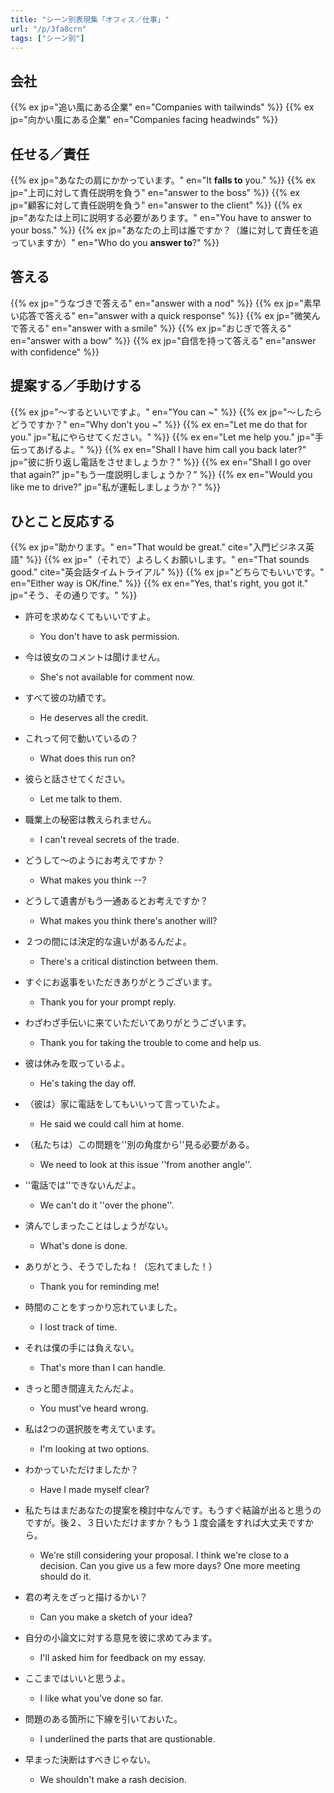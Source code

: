```yaml
---
title: "シーン別表現集「オフィス／仕事」"
url: "/p/3fa8crn"
tags: ["シーン別"]
---
```


会社
----
{{% ex jp="追い風にある企業" en="Companies with tailwinds" %}}
{{% ex jp="向かい風にある企業" en="Companies facing headwinds" %}}


任せる／責任
----
{{% ex jp="あなたの肩にかかっています。" en="It **falls to** you." %}}
{{% ex jp="上司に対して責任説明を負う" en="answer to the boss" %}}
{{% ex jp="顧客に対して責任説明を負う" en="answer to the client" %}}
{{% ex jp="あなたは上司に説明する必要があります。" en="You have to answer to your boss." %}}
{{% ex jp="あなたの上司は誰ですか？（誰に対して責任を追っていますか）" en="Who do you **answer to**?" %}}


答える
----
{{% ex jp="うなづきで答える" en="answer with a nod" %}}
{{% ex jp="素早い応答で答える" en="answer with a quick response" %}}
{{% ex jp="微笑んで答える" en="answer with a smile" %}}
{{% ex jp="おじぎで答える" en="answer with a bow" %}}
{{% ex jp="自信を持って答える" en="answer with confidence" %}}


提案する／手助けする
----
{{% ex jp="〜するといいですよ。" en="You can ~" %}}
{{% ex jp="〜したらどうですか？" en="Why don't you ~" %}}
{{% ex en="Let me do that for you." jp="私にやらせてください。" %}}
{{% ex en="Let me help you." jp="手伝ってあげるよ。" %}}
{{% ex en="Shall I have him call you back later?" jp="彼に折り返し電話をさせましょうか？" %}}
{{% ex en="Shall I go over that again?" jp="もう一度説明しましょうか？" %}}
{{% ex en="Would you like me to drive?" jp="私が運転しましょうか？" %}}


ひとこと反応する
----
{{% ex jp="助かります。" en="That would be great." cite="入門ビジネス英語" %}}
{{% ex jp="（それで）よろしくお願いします。" en="That sounds good." cite="英会話タイムトライアル" %}}
{{% ex jp="どちらでもいいです。" en="Either way is OK/fine." %}}
{{% ex en="Yes, that's right, you got it." jp="そう、その通りです。" %}}

- 許可を求めなくてもいいですよ。
    - You don't have to ask permission.

- 今は彼女のコメントは聞けません。
    - She's not available for comment now.

- すべて彼の功績です。
    - He deserves all the credit.

- これって何で動いているの？
    - What does this run on?

- 彼らと話させてください。
    - Let me talk to them.

- 職業上の秘密は教えられません。
    - I can't reveal secrets of the trade.

- どうして～のようにお考えですか？
    - What makes you think --?

- どうして遺書がもう一通あるとお考えですか？
    - What makes you think there's another will?

- ２つの間には決定的な違いがあるんだよ。
    - There's a critical distinction between them.

- すぐにお返事をいただきありがとうございます。
    - Thank you for your prompt reply.

- わざわざ手伝いに来ていただいてありがとうございます。
    - Thank you for taking the trouble to come and help us.

- 彼は休みを取っているよ。
    - He's taking the day off.

- （彼は）家に電話をしてもいいって言っていたよ。
    - He said we could call him at home.

- （私たちは）この問題を''別の角度から''見る必要がある。
    - We need to look at this issue ''from another angle''.

- ''電話では''できないんだよ。
    - We can't do it ''over the phone''.

- 済んでしまったことはしょうがない。
    - What's done is done.

- ありがとう、そうでしたね！（忘れてました！）
    - Thank you for reminding me!

- 時間のことをすっかり忘れていました。
    - I lost track of time.

- それは僕の手には負えない。
    - That's more than I can handle.

- きっと聞き間違えたんだよ。
    - You must've heard wrong.

- 私は2つの選択肢を考えています。
    - I'm looking at two options.

- わかっていただけましたか？
    - Have I made myself clear?

- 私たちはまだあなたの提案を検討中なんです。もうすぐ結論が出ると思うのですが。後２、３日いただけますか？もう１度会議をすれば大丈夫ですから。
    - We're still considering your proposal. I think we're close to a decision. Can you give us a few more days? One more meeting should do it.

- 君の考えをざっと描けるかい？
    - Can you make a sketch of your idea?

- 自分の小論文に対する意見を彼に求めてみます。
    - I'll asked him for feedback on my essay.

- ここまではいいと思うよ。
    - I like what you've done so far.

- 問題のある箇所に下線を引いておいた。
    - I underlined the parts that are qustionable.

- 早まった決断はすべきじゃない。
    - We shouldn't make a rash decision.

